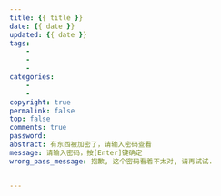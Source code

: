 ```yaml
---
title: {{ title }}
date: {{ date }}
updated: {{ date }}
tags:
	- 
	-
	-
categories: 
	-
	-
copyright: true
permalink: false
top: false
comments: true
password: 
abstract: 有东西被加密了，请输入密码查看
message: 请输入密码，按[Enter]键确定
wrong_pass_message: 抱歉, 这个密码看着不太对, 请再试试.


---
```




